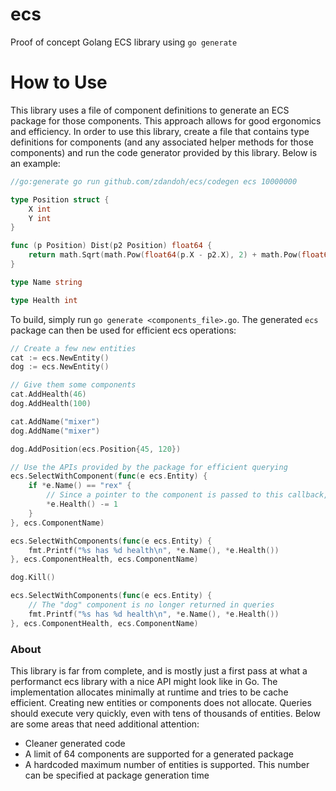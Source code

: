 # ecs
Proof of concept Golang ECS library using `go generate`

# How to Use
This library uses a file of component definitions to generate an ECS package for those components. This approach allows for good ergonomics and efficiency. In order to use this library, create a file that contains type definitions for components (and any associated helper methods for those components) and run the code generator provided by this library. Below is an example:
```go
//go:generate go run github.com/zdandoh/ecs/codegen ecs 10000000

type Position struct {
	X int
	Y int
}

func (p Position) Dist(p2 Position) float64 {
	return math.Sqrt(math.Pow(float64(p.X - p2.X), 2) + math.Pow(float64(p.Y - p2.Y), 2))
}

type Name string

type Health int
```

To build, simply run `go generate <components_file>.go`. The generated `ecs` package can then be used for efficient ecs operations:

```go
// Create a few new entities
cat := ecs.NewEntity()
dog := ecs.NewEntity()

// Give them some components
cat.AddHealth(46)
dog.AddHealth(100)

cat.AddName("mixer")
dog.AddName("mixer")

dog.AddPosition(ecs.Position{45, 120})

// Use the APIs provided by the package for efficient querying
ecs.SelectWithComponent(func(e ecs.Entity) {
	if *e.Name() == "rex" {
		// Since a pointer to the component is passed to this callback, we can mutate the value
		*e.Health() -= 1
	}
}, ecs.ComponentName)

ecs.SelectWithComponents(func(e ecs.Entity) {
	fmt.Printf("%s has %d health\n", *e.Name(), *e.Health())
}, ecs.ComponentHealth, ecs.ComponentName)

dog.Kill()

ecs.SelectWithComponents(func(e ecs.Entity) {
	// The "dog" component is no longer returned in queries
	fmt.Printf("%s has %d health\n", *e.Name(), *e.Health())
}, ecs.ComponentHealth, ecs.ComponentName)
```

### About
This library is far from complete, and is mostly just a first pass at what a performanct ecs library with a nice API might look like in Go. The implementation allocates minimally at runtime and tries to be cache efficient. Creating new entities or components does not allocate. Queries should execute very quickly, even with tens of thousands of entities. Below are some areas that need additional attention:
- Cleaner generated code
- A limit of 64 components are supported for a generated package
- A hardcoded maximum number of entities is supported. This number can be specified at package generation time
